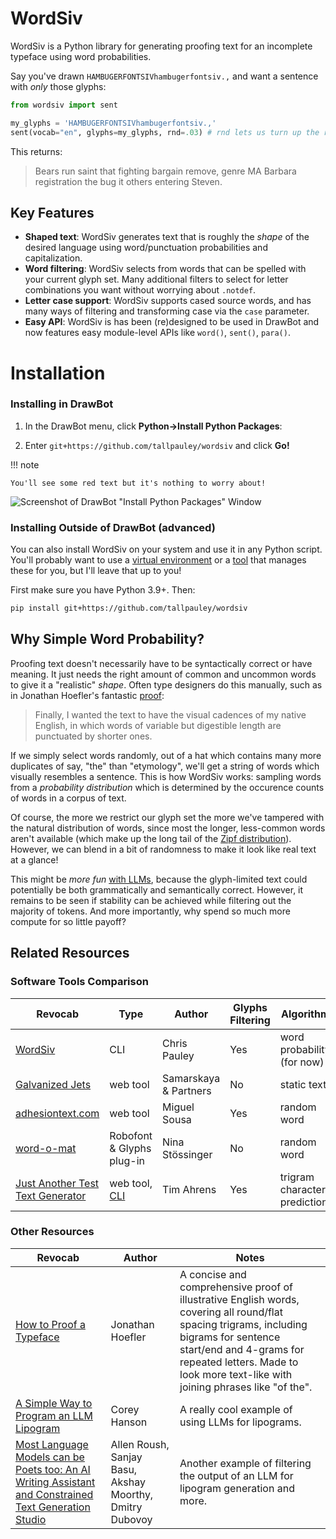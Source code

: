 # WordSiv

WordSiv is a Python library for generating proofing text for an incomplete typeface using word probabilities.

Say you've drawn `HAMBUGERFONTSIVhambugerfontsiv.,` and want a sentence with *only* those glyphs:

```python
from wordsiv import sent

my_glyphs = 'HAMBUGERFONTSIVhambugerfontsiv.,'
sent(vocab="en", glyphs=my_glyphs, rnd=.03) # rnd lets us turn up the randomness
```

This returns:

>Bears run saint that fighting bargain remove, genre MA Barbara registration the bug it others entering Steven.

## Key Features

- **Shaped text**: WordSiv generates text that is roughly the *shape* of the desired language using word/punctuation probabilities and capitalization.
- **Word filtering**: WordSiv selects from words that can be spelled with your current glyph set. Many additional filters to select for letter combinations you want without worrying about `.notdef`.
- **Letter case support**: WordSiv supports cased source words, and has many ways of filtering and transforming case via the `case` parameter.
- **Easy API**: WordSiv is has been (re)designed to be used in DrawBot and now features easy module-level APIs like `word()`, `sent()`, `para()`.

# Installation

### Installing in DrawBot

1. In the DrawBot menu, click **Python->Install Python Packages**:

2. Enter ```git+https://github.com/tallpauley/wordsiv``` and click **Go!**

!!! note

    You'll see some red text but it's nothing to worry about!

![Screenshot of DrawBot "Install Python
Packages" Window](../images/drawbot-install.jpg)

### Installing Outside of DrawBot (advanced)

You can also install WordSiv on your system and use it in any Python script. You'll probably want to use a [virtual environment](https://docs.python.org/3/library/venv.html) or a [tool](https://www.reddit.com/r/Python/comments/16qz8mx/pipenv_piptools_pdm_or_poetry/) that manages these for you, but I'll leave that up to you!

First make sure you have Python 3.9+. Then:

```bash
pip install git+https://github.com/tallpauley/wordsiv
```

## Why Simple Word Probability?

Proofing text doesn't necessarily have to be syntactically correct or have meaning. It just needs the right amount of common and uncommon words to give it a "realistic" *shape*. Often type designers do this manually, such as in Jonathan Hoefler's fantastic [proof](https://jonathanhoefler.com/articles/how-to-proof-a-typeface):
>Finally, I wanted the text to have the visual cadences of my native English, in which words of variable but digestible length are punctuated by shorter ones.

If we simply select words randomly, out of a hat which contains many more duplicates of say, "the" than "etymology", we'll get a string of words which visually resembles a sentence. This is how WordSiv works: sampling words from a *probability distribution* which is determined by the occurence counts of words in a corpus of text.

Of course, the more we restrict our glyph set the more we've tampered with the natural distribution of words, since most the longer, less-common words aren't available (which make up the long tail of the [Zipf distribution](https://en.wikipedia.org/wiki/Zipf's_law#Word_frequencies_in_natural_languages)). However, we can blend in a bit of randomness to make it look like real text at a glance!

This might be *more fun* [with LLMs](#other-resources), because the glyph-limited text could potentially be both grammatically and semantically correct. However, it remains to be seen if stability can be achieved while filtering out the majority of tokens. And more importantly, why spend so much more compute for so little payoff?

## Related Resources

### Software Tools Comparison

| Revocab | Type | Author | Glyphs Filtering | Algorithm | Probability |
| -- | -- | -- | -- | -- | -- |
| [WordSiv](#) | CLI | Chris Pauley | Yes | word probability (for now) | Yes |
| [Galvanized Jets](https://www.galvanizedjets.com/) | web tool | Samarskaya & Partners | No | static text | N/A |
| [adhesiontext.com](https://adhesiontext.com/) | web tool | Miguel Sousa | Yes | random word |  No |
| [word-o-mat](https://github.com/ninastoessinger/word-o-mat) | Robofont & Glyphs plug-in | Nina Stössinger | No | random word | No
| [Just Another Test Text Generator](https://justanotherfoundry.com/generator) | web tool, [CLI](https://github.com/justanotherfoundry/text-generator/tree/master) | Tim Ahrens | Yes | trigram character prediction | Yes |

### Other Resources

| Revocab | Author | Notes |
| -- | -- | -- |
| [How to Proof a Typeface](https://jonathanhoefler.com/articles/how-to-proof-a-typeface) | Jonathan Hoefler | A concise and comprehensive proof of illustrative English words, covering all round/flat spacing trigrams, including bigrams for sentence start/end and 4-grams for repeated letters. Made to look more text-like with joining phrases like "of the".
| [A Simple Way to Program an LLM Lipogram](https://coreyhanson.com/blog/a-simple-way-to-program-an-llm-lipogram/) | Corey Hanson | A really cool example of using LLMs for lipograms.
| [Most Language Models can be Poets too: An AI Writing Assistant and Constrained Text Generation Studio](https://arxiv.org/abs/2306.15926) | Allen Roush, Sanjay Basu, Akshay Moorthy, Dmitry Dubovoy | Another example of filtering the output of an LLM for lipogram generation and more.